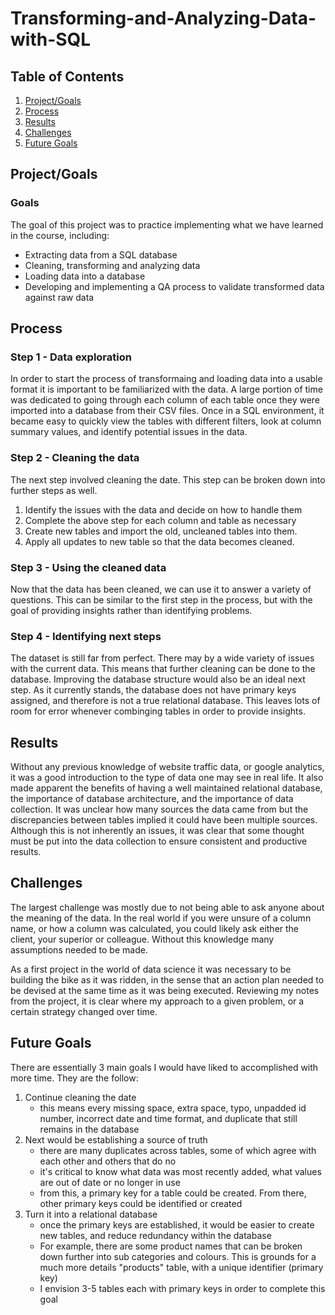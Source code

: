 # Transforming-and-Analyzing-Data-with-SQL
## Table of Contents

1. [Project/Goals](#projectgoals)
2. [Process](#process)
3. [Results](#results)
4. [Challenges](#challenges)
5. [Future Goals](#future-goals)

## Project/Goals
### Goals
The goal of this project was to practice implementing what we have learned in the course, including:
* Extracting data from a SQL database
* Cleaning, transforming and analyzing data
* Loading data into a database
* Developing and implementing a QA process to validate transformed data against raw data


## Process
### Step 1 - Data exploration
In order to start the process of transformaing and loading data into a usable format it is important to be familiarized with the data. 
A large portion of time was dedicated to going through each column of each table once they were imported into a database from their CSV files. Once in a SQL environment, it became easy to quickly view the tables with different filters, look at column summary values, and identify potential issues in the data. 
### Step 2 - Cleaning the data
The next step involved cleaning the date. This step can be broken down into further steps as well. 
1. Identify the issues with the data and decide on how to handle them
2. Complete the above step for each column and table as necessary
4. Create new tables and import the old, uncleaned tables into them. 
5. Apply all updates to new table so that the data becomes cleaned. 
### Step 3 - Using the cleaned data
Now that the data has been cleaned, we can use it to answer a variety of questions. This can be similar to the first step in the process, but with the goal of providing insights rather than identifying problems. 
### Step 4 - Identifying next steps
The dataset is still far from perfect. There may by a wide variety of issues with the current data. This means that further cleaning can be done to the database. 
Improving the database structure would also be an ideal next step. As it currently stands, the database does not have primary keys assigned, and therefore is not a true relational database. This leaves lots of room for error whenever combinging tables in order to provide insights. 

## Results
Without any previous knowledge of website traffic data, or google analytics, it was a good introduction to the type of data one may see in real life. It also made apparent the benefits of having a well maintained relational database, the importance of database architecture, and the importance of data collection. It was unclear how many sources the data came from but the discrepancies between tables implied it could have been multiple sources. Although this is not inherently an issues, it was clear that some thought must be put into the data collection to ensure consistent and productive results. 

## Challenges 
The largest challenge was mostly due to not being able to ask anyone about the meaning of the data. In the real world if you were unsure of a column name, or how a column was calculated, you could likely ask either the client, your superior or colleague. Without this knowledge many assumptions needed to be made. 

As a first project in the world of data science it was necessary to be building the bike as it was ridden, in the sense that an action plan needed to be devised at the same time as it was being executed. Reviewing my notes from the project, it is clear where my approach to a given problem, or a certain strategy changed over time. 

## Future Goals
There are essentially 3 main goals I would have liked to accomplished with more time. They are the follow:
1. Continue cleaning the date
	- this means every missing space, extra space, typo, unpadded id number, incorrect date and time format, and duplicate that still remains in the database
2. Next would be establishing a source of truth
	- there are many duplicates across tables, some of which agree with each other and others that do no
	- it's critical to know what data was most recently added, what values are out of date or no longer in use
	- from this, a primary key for a table could be created. From there, other primary keys could be identified or created
3. Turn it into a relational database
	- once the primary keys are established, it would be easier to create new tables, and reduce redundancy within the database
	- For example, there are some product names that can be broken down further into sub categories and colours. This is grounds for a much more details "products" table, with a unique identifier (primary key)
	- I envision 3-5 tables each with primary keys in order to complete this goal
